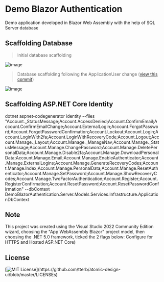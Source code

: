 # Demo Blazor Authentication

Demo application developed in Blazor Web Assembly with the help of SQL Server database

## Scaffolding Database

> Initial database scaffolding

![image](https://user-images.githubusercontent.com/49655304/151779519-fc9ade9a-4236-4bcb-a7ea-69060b8a91ca.png)

> Database scaffolding following the ApplicationUser change ([view this commit](https://github.com/AepServerNet/DemoBlazorAuthentication/commit/4a351944121f348647c88cbca7a4c678a53fefaf))

![image](https://user-images.githubusercontent.com/49655304/151834140-3b26d9e0-f41c-4355-8afe-59c881947105.png)

## Scaffolding ASP.NET Core Identity

dotnet aspnet-codegenerator identity --files "Account._StatusMessage;Account.AccessDenied;Account.ConfirmEmail;Account.ConfirmEmailChange;Account.ExternalLogin;Account.ForgotPassword;Account.ForgotPasswordConfirmation;Account.Lockout;Account.Login;Account.LoginWith2fa;Account.LoginWithRecoveryCode;Account.Logout;Account.Manage._Layout;Account.Manage._ManageNav;Account.Manage._StatusMessage;Account.Manage.ChangePassword;Account.Manage.DeletePersonalData;Account.Manage.Disable2fa;Account.Manage.DownloadPersonalData;Account.Manage.Email;Account.Manage.EnableAuthenticator;Account.Manage.ExternalLogins;Account.Manage.GenerateRecoveryCodes;Account.Manage.Index;Account.Manage.PersonalData;Account.Manage.ResetAuthenticator;Account.Manage.SetPassword;Account.Manage.ShowRecoveryCodes;Account.Manage.TwoFactorAuthentication;Account.Register;Account.RegisterConfirmation;Account.ResetPassword;Account.ResetPasswordConfirmation" --dbContext DemoBlazorAuthentication.Server.Models.Services.Infrastructure.ApplicationDbContext

## Note

This project was created using the Visual Studio 2022 Community Edition wizard, choosing the "App WebAssembly Blazor" project model, then choosing the .NET 5.0 framework, ticked the 2 flags below: Configure for HTTPS and Hosted ASP.NET Core)

## License

[![MIT License](https://img.shields.io/apm/l/atomic-design-ui.svg?)](https://github.com/tterb/atomic-design-ui/blob/master/LICENSEs)
